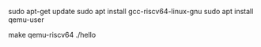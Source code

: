 sudo apt-get update
sudo apt install gcc-riscv64-linux-gnu
sudo apt install qemu-user

make 
qemu-riscv64 ./hello